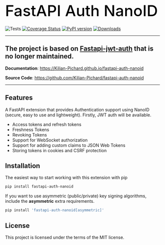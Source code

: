 <h1 align="left" style="margin-bottom: 20px; font-weight: 500; font-size: 50px; color: black;">
  FastAPI Auth NanoID
</h1>

![Tests](https://github.com/Kilian-Pichard/fastapi-auth-nanoid/workflows/Tests/badge.svg)
[![Coverage Status](https://coveralls.io/repos/github/Kilian-Pichard/fastapi-auth-nanoid/badge.svg?branch=master)](https://coveralls.io/github/Kilian-Pichard/fastapi-auth-nanoid?branch=master)
[![PyPI version](https://badge.fury.io/py/fastapi-auth-nanoid.svg)](https://badge.fury.io/py/fastapi-auth-nanoid)
[![Downloads](https://static.pepy.tech/personalized-badge/fastapi-auth-nanoid?period=total&units=international_system&left_color=grey&right_color=brightgreen&left_text=Downloads)](https://pepy.tech/project/fastapi-auth-nanoid)

---

<h2> The project is based on <a href="https://pypi.org/project/fastapi-jwt-auth/" target="_blank">Fastapi-jwt-auth</a> that is no longer maintained.</h2>

**Documentation**: <a href="https://Kilian-Pichard.github.io/fastapi-auth-nanoid" target="_blank">https://Kilian-Pichard.github.io/fastapi-auth-nanoid</a>

**Source Code**: <a href="https://github.com/Kilian-Pichard/fastapi-auth-nanoid" target="_blank">https://github.com/Kilian-Pichard/fastapi-auth-nanoid</a>

---

## Features

A FastAPI extension that provides Authentication support using NanoID (secure, easy to use and lightweight).
Firstly, JWT auth will be available.

- Access tokens and refresh tokens
- Freshness Tokens
- Revoking Tokens
- Support for WebSocket authorization
- Support for adding custom claims to JSON Web Tokens
- Storing tokens in cookies and CSRF protection

## Installation

The easiest way to start working with this extension with pip

```bash
pip install fastapi-auth-nanoid
```

If you want to use asymmetric (public/private) key signing algorithms, include the <b>asymmetric</b> extra requirements.

```bash
pip install 'fastapi-auth-nanoid[asymmetric]'
```

## License

This project is licensed under the terms of the MIT license.
